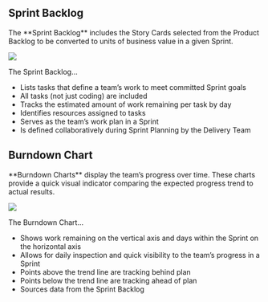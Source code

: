 <h2>Sprint Backlog</h2>
The **Sprint Backlog** includes the Story Cards selected from the Product Backlog to be converted to units of business value in a given Sprint.

![](.guides/img/Sprint_Backlog.png)

The Sprint Backlog…
- Lists tasks that define a team’s work to meet committed Sprint goals
- All tasks (not just coding) are included
- Tracks the estimated amount of work remaining per task by day
- Identifies resources assigned to tasks
- Serves as the team’s work plan in a Sprint
- Is defined collaboratively during Sprint Planning by the Delivery Team

<h2>Burndown Chart</h2>
**Burndown Charts** display the team’s progress over time. These charts provide a quick visual indicator comparing the expected progress trend to actual results.

![](.guides/img/Sprint_Burndown.PNG)

The Burndown Chart…
- Shows work remaining on the vertical axis and days within the Sprint on the horizontal axis
- Allows for daily inspection and quick visibility to the team’s progress in a Sprint
- Points above the trend line are tracking behind plan
- Points below the trend line are tracking ahead of plan
- Sources data from the Sprint Backlog